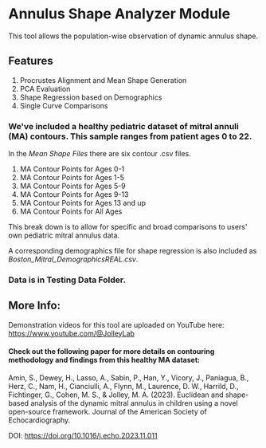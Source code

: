 # **Annulus Shape Analyzer Module**

This tool allows the population-wise observation of dynamic annulus shape. 

## Features 
1. Procrustes Alignment and Mean Shape Generation
2. PCA Evaluation
3. Shape Regression based on Demographics
4. Single Curve Comparisons

### We've included a healthy pediatric dataset of mitral annuli (MA) contours. This sample ranges from patient ages 0 to 22. 
In the _Mean Shape Files_ there are six contour .csv files.
1. MA Contour Points for Ages 0-1
2. MA Contour Points for Ages 1-5
3. MA Contour Points for Ages 5-9
4. MA Contour Points for Ages 9-13
5. MA Contour Points for Ages 13 and up
6. MA Contour Points for All Ages

This break down is to allow for specific and broad comparisons to users' own pediatric mitral annulus data.

A corresponding demographics file for shape regression is also included as _Boston_Mitral_DemographicsREAL.csv_.
### Data is in Testing Data Folder. 

## More Info: 
Demonstration videos for this tool are uploaded on YouTube here: https://www.youtube.com/@JolleyLab

#### Check out the following paper for more details on contouring methodology and findings from this healthy MA dataset: 
Amin, S., Dewey, H., Lasso, A., Sabin, P., Han, Y., Vicory, J., Paniagua, B., Herz, C., Nam, H., Cianciulli, A., Flynn, M., Laurence, D. W., Harrild, D., Fichtinger, G., Cohen, M. S., &amp; Jolley, M. A. (2023). Euclidean and shape-based analysis of the dynamic mitral annulus in children using a novel open-source framework. Journal of the American Society of Echocardiography.

DOI: https://doi.org/10.1016/j.echo.2023.11.011
